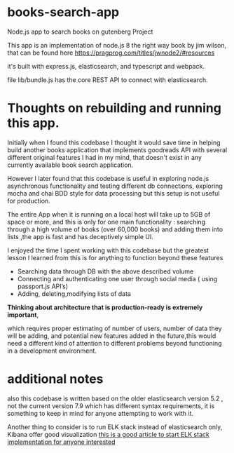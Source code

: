 # books-search-app
Node.js app to search books on gutenberg Project

This app is an implementation of node.js 8 the right way book by jim wilson, that can be found here https://pragprog.com/titles/jwnode2/#resources

it's built with express.js, elasticsearch, and typescript and webpack.


file lib/bundle.js has the core REST API to connect with elasticsearch.

# Thoughts on rebuilding and running this app.


Initially when I found this codebase I thought it would save time in helping build another books application that implements goodreads API with several different original  features I had in my mind, that doesn't exist in any currently available book search application. 

However I later found that this codebase is useful in exploring node.js asynchronous functionality and testing different db connections, exploring mocha and chai BDD style for data processing but  this setup is not useful for production.

The entire App when it is running on a local host will take up to 5GB of space or more, and this is only for one main functionality : searching through a high volume of books (over 60,000 books) and adding them into lists ,the app is fast and has deceptively simple UI.


I enjoyed the time I spent working with this codebase but the greatest lesson I learned from this is for anything to function beyond these features 
<ul>
<li>Searching data through DB with the above described volume </li>
  <li>Connecting and authenticating one user through social media ( using passport.js API’s)</li>
  <li>Adding, deleting,modifying lists of data</li>
  </ul>
<b> Thinking about architecture that is production-ready is extremely important</b>,
<p>which requires proper estimating of number of users, number of data they will be adding, and potential new features added in the future,this would need a different kind of attention to different problems beyond functioning in a development environment.</p>

# additional notes 
also this codebase is written based on the older elasticsearch version 5.2 , not the current version 7.9 which has different syntax requirements, it is something to keep in mind for anyone attempting to work with it. 

Another thing to consider is to run ELK stack instead of elasticsearch only, Kibana offer good visualization <a href="https://www.digitalocean.com/community/tutorials/how-to-install-elasticsearch-logstash-and-kibana-elk-stack-on-ubuntu-14-04">  this is a good article to start ELK stack implementation for anyone interested</a>


